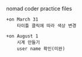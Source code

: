 nomad coder 
practice files

```
+on March 31
    타이틀 클릭에 따라 색상 변경
```

```
+on August 1
    시계 만들기
    user name 확인(미완)
```